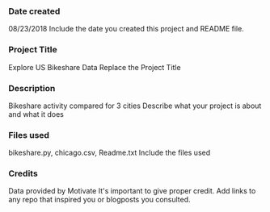### Date created
08/23/2018
Include the date you created this project and README file.

### Project Title
Explore US Bikeshare Data
Replace the Project Title

### Description
Bikeshare activity compared for 3 cities
Describe what your project is about and what it does

### Files used
bikeshare.py, chicago.csv, Readme.txt
Include the files used

### Credits
Data provided by Motivate
It's important to give proper credit. Add links to any repo that inspired you or blogposts you consulted.

